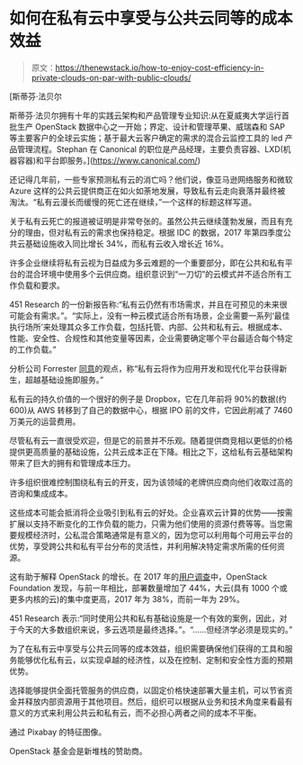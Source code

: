 # 如何在私有云中享受与公共云同等的成本效益

> 原文：<https://thenewstack.io/how-to-enjoy-cost-efficiency-in-private-clouds-on-par-with-public-clouds/>

[](https://www.canonical.com/)

 [斯蒂芬·法贝尔

斯蒂芬·法贝尔拥有十年的实践云架构和产品管理专业知识:从在夏威夷大学运行首批生产 OpenStack 数据中心之一开始；界定、设计和管理苹果、威瑞森和 SAP 等主要客户的全球云实施；基于最大云客户确定的需求的混合云监控工具的 led 产品管理流程。Stephan 在 Canonical 的职位是产品经理，主要负责容器、LXD(机器容器)和平台即服务。](https://www.canonical.com/) [](https://www.canonical.com/)

还记得几年前，一些专家预测私有云的消亡吗？他们说，像亚马逊网络服务和微软 Azure 这样的公共云提供商正在如火如荼地发展，导致私有云走向衰落并最终被淘汰。“私有云漫长而缓慢的死亡还在继续，”一个这样的标题这样写道。

关于私有云死亡的报道被证明是非常夸张的。虽然公共云继续蓬勃发展，而且有充分的理由，但对私有云的需求也保持稳定。根据 IDC 的数据，2017 年第四季度公共云基础设施收入同比增长 34%，而私有云收入增长近 16%。

许多企业继续将私有云视为日益成为多云难题的一个重要部分，即在公共和私有平台的混合环境中使用多个云供应商。组织意识到“一刀切”的云模式并不适合所有工作负载和要求。

451 Research 的一份新报告称:“私有云仍然有市场需求，并且在可预见的未来很可能会有需求。”。“实际上，没有一种云模式适合所有场景，企业需要一系列‘最佳执行场所’来处理其众多工作负载，包括托管、内部、公共和私有云。根据成本、性能、安全性、合规性和其他变量等因素，企业需要确定哪个平台最适合每个特定的工作负载。”

分析公司 Forrester [同意](https://secure-web.cisco.com/1qbUWMJB14ScpdNn1BSNAGZ-1auw-f9ifUbeiLLMRPmq298RPazMQf7SzJ91mrq1ASJxySSmE7kOaxu7qkVXdzr1S--GWBPG8deckQEWbFLOZ8csC6AoSNQWk8XBQ7cHlZ2yxdVjNJDDGDCGsGCAOV2XZ2XKi3bRnQDvGP_n8wLcGyuCjrqnPY1vcp5rn70vIXcJfQsw9-qb-gqKRJISG0-y1H-TCOG0ya9uSmFHeP_kQgTbgiGDbouNp4Wq42iYQmqoj3pZrCli6whx-uG9RN76oNKwIUDFHbPScqPA7pht9K0_3OAGjpEKw9Ywb_XZC0H2apRV9-AZRSuQKb6VeUPRSj-FYswnlgg73c7kuoiIMvj00XuyvgR6QjK41LCy9/https%3A%2F%2Fgo.forrester.com%2Fblogs%2Fpredictions-2018-cloud-computing-accelerates-enterprise-transformation-everywhere%2F)的观点，称“私有云将作为应用开发和现代化平台获得新生，超越基础设施即服务。”

私有云的持久价值的一个很好的例子是 Dropbox，它在几年前将 90%的数据(约 600)从 AWS 转移到了自己的数据中心，根据 IPO 前的文件，它因此削减了 7460 万美元的运营费用。

尽管私有云一直很受欢迎，但是它的前景并不乐观。随着提供商竞相以更低的价格提供更高质量的基础设施，公共云成本正在下降。相比之下，这给私有云基础架构带来了巨大的拥有和管理成本压力。

许多组织很难控制围绕私有云的开支，因为该领域的老牌供应商向他们收取过高的咨询和集成成本。

这些成本可能会抵消将企业吸引到私有云的好处。企业喜欢云计算的优势——按需扩展以支持不断变化的工作负载的能力，只需为他们使用的资源付费等等。当您需要规模经济时，公私混合策略通常是有意义的，因为您可以利用每个可用云平台的优势，享受跨公共和私有平台分布的灵活性，并利用解决特定需求所需的任何资源。

这有助于解释 OpenStack 的增长。在 2017 年的[用户调查](http://secure-web.cisco.com/1LINUwk7HpW-QvQC1FlAy2EELjr6QDRYlTU8OxRJ3kldGi6YC_ypxri4BqcYp_E9w3E50a7BGQ0-yNjOalmCw8HIys12TA3JOQgjaE71_0gXdktnHAScsdtqTRG3piH6BqAz-hAz9Wz97QueYopDJTRa3Z5qLzkcgyDdjbEEn2UYQ6m83N7mtaG-jd5Z054FF17HAk2hoFrFuihzWuU3X5cilboyi20mDfOSUWtXSmo7iDUeM3D4XnpysJsmo6FpzzoFLyG3e53uq7T8NwdU-yD7LKprP7WwsiiE9cNGV5Uyi8ejx_0w7ATNHU6zorRDcr18bniyX8Z1Yd_37lHaYZNaHMmylfGW9KAJ8uJN_tnTMs4SxpJ-fESzI9_8xTYJx/http%3A%2F%2Fsuperuser.openstack.org%2Farticles%2F2017-openstack-user-survey-insights%2F)中，OpenStack Foundation 发现，与前一年相比，部署数量增加了 44%，大云(具有 1000 个或更多内核的云)的集中度更高，2017 年为 38%，而前一年为 29%。

451 Research 表示:“同时使用公共和私有基础设施是一个有效的案例，因此，对于今天的大多数组织来说，多云选项是最终选择。”。“……但经济学必须是现实的。”

为了在私有云中享受与公共云同等的成本效益，组织需要确保他们获得的工具和服务能够优化私有云，以实现卓越的经济性，以及在控制、定制和安全性方面的预期优势。

选择能够提供全面托管服务的供应商，以固定价格快速部署大量主机，可以节省资金并释放内部资源用于其他项目。然后，组织可以根据从业务和技术角度来看最有意义的方式来利用公共云和私有云，而不必担心两者之间的成本不平衡。

通过 Pixabay 的特征图像。

OpenStack 基金会是新堆栈的赞助商。

<svg xmlns:xlink="http://www.w3.org/1999/xlink" viewBox="0 0 68 31" version="1.1"><title>Group</title> <desc>Created with Sketch.</desc></svg>